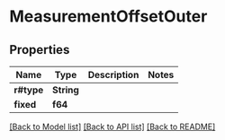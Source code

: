 # MeasurementOffsetOuter

## Properties

Name | Type | Description | Notes
------------ | ------------- | ------------- | -------------
**r#type** | **String** |  | 
**fixed** | **f64** |  | 

[[Back to Model list]](../README.md#documentation-for-models) [[Back to API list]](../README.md#documentation-for-api-endpoints) [[Back to README]](../README.md)


